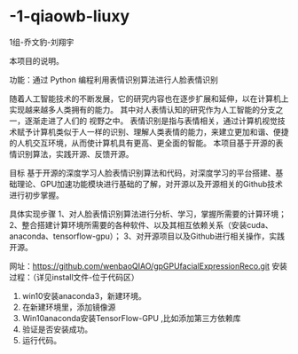 # -1-qiaowb-liuxy
1组-乔文豹-刘翔宇

本项目的说明。

功能：通过 Python 编程利用表情识别算法进行人脸表情识别

随着人工智能技术的不断发展，它的研究内容也在逐步扩展和延伸，以在计算机上实现越来越多人类拥有的能力。
其中对人表情认知的研究作为人工智能的分支之一，逐渐走进了人们的 视野之中。
表情识别是指与表情相关，通过计算机视觉技术赋予计算机类似于人一样的识别、理解人类表情的能力，来建立更加和谐、便捷的人机交互环境，从而使计算机具有更高、更全面的智能。
本项目基于开源的表情识别算法，实践开源、反馈开源。

目标
    基于开源的深度学习人脸表情识别算法和代码，对深度学习的平台搭建、基础理论、GPU加速功能模块进行基础的了解，对开源以及开源相关的Github技术进行初步掌握。

具体实现步骤
    1、对人脸表情识别算法进行分析、学习，掌握所需要的计算环境；
    2、整合搭建计算环境所需要的各种软件、以及其相互依赖关系（安装cuda、anaconda、tensorflow-gpu）；
    3、对开源项目以及Github进行相关操作，实践开源。

网址：https://github.com/wenbaoQIAO/gpGPUfacialExpressionReco.git
安装过程：（详见install文件-位于代码区）
1.	win10安装anaconda3，新建环境。
2.	在新建环境里，添加镜像源
3.	Win10anaconda安装TensorFlow-GPU ,比如添加第三方依赖库
4.	验证是否安装成功。
5.  运行代码。

